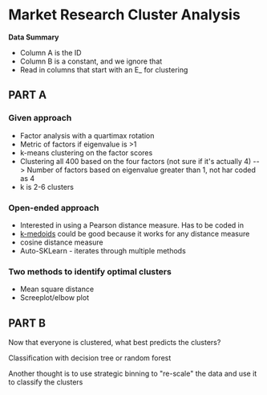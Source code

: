 # Market Research Cluster Analysis

**Data Summary**
- Column A is the ID
- Column B is a constant, and we ignore that
- Read in columns that start with an E_ for clustering

## PART A
### Given approach
- Factor analysis with a quartimax rotation
- Metric of factors if eigenvalue is >1
- k-means clustering on the factor scores
- Clustering all 400 based on the four factors (not sure if it's actually 4) --> Number of factors based on eigenvalue greater than 1, not har coded as 4
- k is 2-6 clusters

### Open-ended approach
- Interested in using a Pearson distance measure.  Has to be coded in
- <a href="https://scikit-learn-extra.readthedocs.io/en/latest/user_guide.html#k-medoids">k-medoids</a> could be good because it works for any distance measure
- cosine distance measure
- Auto-SKLearn - iterates through multiple methods

### Two methods to identify optimal clusters
- Mean square distance
- Screeplot/elbow plot


## PART B
Now that everyone is clustered, what best predicts the clusters?

Classification with decision tree or random forest

Another thought is to use strategic binning to "re-scale" the data and use it to classify the clusters
